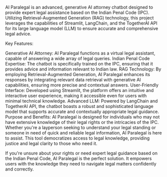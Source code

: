 AI Paralegal is an advanced, generative AI attorney chatbot designed to provide expert legal assistance based on the Indian Penal Code (IPC). Utilizing Retrieval-Augmented Generation (RAG) technology, this project leverages the capabilities of Streamlit, LangChain, and the TogetherAI API for its large language model (LLM) to ensure accurate and comprehensive legal advice.

Key Features:

Generative AI Attorney: AI Paralegal functions as a virtual legal assistant, capable of answering a wide array of legal queries.
Indian Penal Code Expertise: The chatbot is specifically trained on the IPC, ensuring that it provides advice and information relevant to Indian law.
RAG Technology: By employing Retrieval-Augmented Generation, AI Paralegal enhances its responses by integrating relevant data retrieval with generative AI capabilities, ensuring more precise and contextual answers.
User-Friendly Interface: Developed using Streamlit, the platform offers an intuitive and interactive user experience, making it accessible even for users with minimal technical knowledge.
Advanced LLM: Powered by LangChain and TogetherAI API, the chatbot boasts a robust and sophisticated language model that supports accurate and contextually appropriate legal guidance.
Purpose and Benefits:
AI Paralegal is designed for individuals who may not have extensive knowledge of their legal rights or the intricacies of the IPC. Whether you're a layperson seeking to understand your legal standing or someone in need of quick and reliable legal information, AI Paralegal is here to assist. This tool democratizes access to legal knowledge, providing justice and legal clarity to those who need it.

If you're unsure about your rights or need expert legal guidance based on the Indian Penal Code, AI Paralegal is the perfect solution. It empowers users with the knowledge they need to navigate legal matters confidently and correctly.
